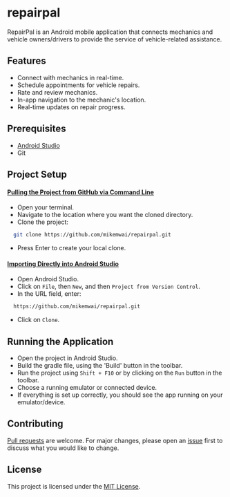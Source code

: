 # repairpal
RepairPal is an Android mobile application that connects mechanics and vehicle owners/drivers to provide the service of vehicle-related assistance.

## Features

- Connect with mechanics in real-time.
- Schedule appointments for vehicle repairs.
- Rate and review mechanics.
- In-app navigation to the mechanic's location.
- Real-time updates on repair progress.

## Prerequisites

- [Android Studio](https://developer.android.com/studio)
- Git

## Project Setup

#### <ins>Pulling the Project from GitHub via Command Line</ins>

- Open your terminal.
- Navigate to the location where you want the cloned directory.
- Clone the project:
```sh
  git clone https://github.com/mikemwai/repairpal.git
```
- Press Enter to create your local clone.

#### <ins>Importing Directly into Android Studio</ins>

- Open Android Studio.
- Click on `File`, then `New`, and then `Project from Version Control`.
- In the URL field, enter:
```sh
  https://github.com/mikemwai/repairpal.git
```
- Click on `Clone`.

## Running the Application

- Open the project in Android Studio.
- Build the gradle file, using the 'Build' button in the toolbar.
- Run the project using `Shift + F10` or by clicking on the `Run` button in the toolbar.
- Choose a running emulator or connected device.
- If everything is set up correctly, you should see the app running on your emulator/device.

## Contributing

[Pull requests](https://github.com/mikemwai/repairpal/pulls) are welcome. For major changes, please open an [issue](https://github.com/mikemwai/repairpal/issues/new) first to discuss what you would like to change.

## License

This project is licensed under the [MIT License](LICENSE).


